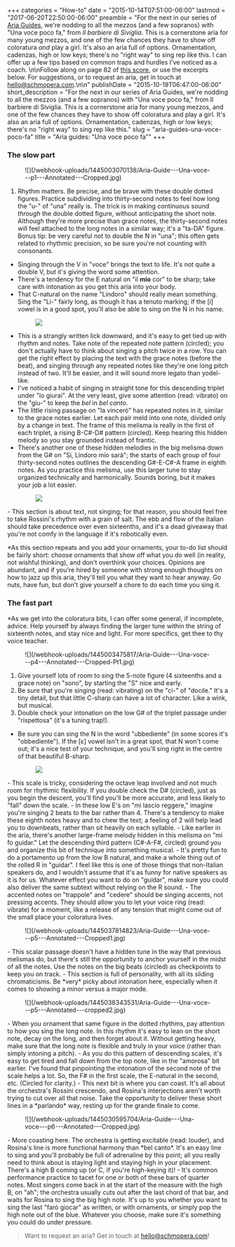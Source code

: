 +++
categories = "How-to"
date = "2015-10-14T07:51:00-06:00"
lastmod = "2017-06-20T22:50:00-06:00"
preamble = "For the next in our series of [Aria Guides](/aria-guides-the-counts-aria/), we're nodding to all the mezzos (and a few sopranos) with \"Una voce poco fa,\" from *Il barbiere di Siviglia*. This is a cornerstone aria for many young mezzos, and one of the few chances they have to show off coloratura *and* play a girl. It's also an aria full of options. Ornamentation, cadenzas, high or low keys; there's no \"right way\" to sing rep like this. I can offer up a few tips based on common traps and hurdles I've noticed as a coach. \n\nFollow along on page 82 of [this score](http://javanese.imslp.info/files/imglnks/usimg/1/1a/IMSLP41530-PMLP07237-Rossini-BarbiereVSlucca.pdf), or use the excerpts below. For suggestions, or to request an aria, get in touch at [hello@schmopera.com](mailto:hello@schmopera.com).\n\n"
publishDate = "2015-10-19T06:47:00-06:00"
short_description = "For the next in our series of Aria Guides, we're nodding to all the mezzos (and a few sopranos) with \"Una voce poco fa,\" from Il barbiere di Siviglia. This is a cornerstone aria for many young mezzos, and one of the few chances they have to show off coloratura and play a girl. It's also an aria full of options. Ornamentation, cadenzas, high or low keys; there's no \"right way\" to sing rep like this."
slug = "aria-guides-una-voce-poco-fa"
title = "Aria guides: &quot;Una voce poco fa&quot;"
+++

### The slow part

<figure data-type="image">
![](/webhook-uploads/1445003070138/Aria-Guide---Una-voce---p1---Annotated---Cropped.jpg)
</figure>

1. Rhythm matters. Be precise, and be brave with these double dotted figures. Practice subdividing into thirty-second notes to feel how long the "u-" of "una" really is. The trick is in making continuous sound *through* the double dotted figure, without anticipating the short note. Although they're more precise than grace notes, the thirty-second notes will feel attached to the long notes in a similar way; it's a "ta-DA" figure. Bonus tip: be very careful not to double the N in "una"; this often gets related to rhythmic precision, so be sure you're not counting with consonants.
- Singing through the V in "voce" brings the text to life. It's not quite a double V, but it's giving the word some attention.
- There's a tendency for the E natural on "il **mio** cor" to be sharp; take care with intonation as you get this aria into your body.
- That C-natural on the name "Lindoro" should really mean something. Sing the "Li-" fairly long, as though it has a tenuto marking; if the [i] vowel is in a good spot, you'll also be able to sing on the N in his name.<figure data-type="image">
![](/webhook-uploads/1445003139199/Aria-Guide---Una-voce---p2---Annotated---Cropped.jpg)
</figure>

- This is a strangly written lick downward, and it's easy to get tied up with rhythm and notes. Take note of the repeated note pattern (circled); you don't actually have to think about singing a pitch twice in a row. You can get the right effect by placing the text with the grace notes (before the beat), and singing through any repeated notes like they're one long pitch instead of two. It'll be easier, and it will sound more legato than yodel-like.
- I've noticed a habit of singing in straight tone for this descending triplet under "lo giurai". At the very least, give some attention (read: vibrato) on the "giu-" to keep the *bel* in *bel canto*.
- The little rising passage on "la vincerò" has repeated notes in it, similar to the grace notes earlier. Let each pair meld into one note, divided only by a change in text. The frame of this melisma is really in the first of each triplet, a rising B-C#-D# pattern (circled). Keep hearing this hidden melody so you stay grounded instead of frantic.
- There's another one of these hidden melodies in the big melisma down from the G# on "Si, Lindoro mio sarà"; the starts of each group of four thirty-second notes outlines the descending G#-E-C#-A frame in eighth notes. As you practice this melisma, use this larger tune to stay organized technically and harmonically. Sounds boring, but it makes your job a lot easier.<figure data-type="image">
![](/webhook-uploads/1445003216808/Aria-Guide---Una-voce---p2---Annotated---Cropped2.jpg)
</figure> 
- This section is about text, not singing; for that reason, you should feel free to take Rossini's rhythm with a grain of salt. The ebb and flow of the Italian should take precedence over even sixteenths, and it's a dead giveaway that you're not comfy in the language if it's robotically even.

\*As this section repeats and you add your ornaments, your to-do list should be fairly short: choose ornaments that show off what you do well (in reality, not wishful thinking), and don't overthink your choices. Opinions are abundant, and if you're hired by someone with strong enough thoughts on how to jazz up this aria, they'll tell you what they want to hear anyway. Go nuts, have fun, but don't give yourself a chore to do each time you sing it.

### The fast part

\*As we get into the coloratura bits, I can offer some general, if incomplete, advice. Help yourself by always finding the larger tune within the string of sixteenth notes, and stay nice and light. For more specifics, get thee to thy voice teacher.


<figure data-type="image">
![](/webhook-uploads/1445003475817/Aria-Guide---Una-voce---p4---Annotated---Cropped-Pt1.jpg)
</figure>

1. Give yourself lots of room to sing the 5-note figure (4 sixteenths and a grace note) on "sono", by starting the "S" nice and early.
2. Be sure that you're singing (read: vibrating) on the "ci-" of "docile." It's a tiny detail, but that little C-sharp can have a lot of character. Like a wink, but musical.
3. Double check your intonation on the low G# of the triplet passage under "rispettosa" (it's a tuning trap!).
- Be sure you can sing the N in the word "ubbediente" (in some scores it's "obbediente"). If the [ɛ] vowel isn't in a great spot, that N won't come out; it's a nice test of your technique, and you'll sing right in the centre of that beautiful B-sharp.<figure data-type="image">
![](/webhook-uploads/1445003272272/Aria-Guide---Una-voce---p4---Annotated---CroppedPt2.jpg)
</figure>
- This scale is tricky, considering the octave leap involved and not much room for rhythmic flexibility. If you double check the D# (circled), just as you begin the descent, you'll find you'll be more accurate, and less likely to "fall" down the scale.
- In these low E's on "mi lascio reggere," imagine you're singing 2 beats to the bar rather than 4. There's a tendency to make these eighth notes heavy and to chew the text; a feeling of 2 will help lead you to downbeats, rather than sit heavily on each syllable.
- Like earlier in the aria, there's another large-frame melody hidden in this melisma on "mi fo guidar." Let the descending third pattern (C#-A-F#, circled) ground you and organize this bit of technique into something musical.
- It's pretty fun to do a portamento up from the low B natural, and make a whole thing out of the rolled R in "guidar". I feel like this is one of those things that non-Italian speakers do, and I wouldn't assume that it's as funny for native speakers as it is for us. Whatever effect you want to do on "guidar", make sure you could also deliver the same subtext without relying on the R sound.
- The accented notes on "trappole" and "cedere" should be singing accents, not pressing accents. They should allow you to let your voice ring (read: vibrate) for a moment, like a release of any tension that might come out of the small place your coloratura lives.
<figure data-type="image">
![](/webhook-uploads/1445037814823/Aria-Guide---Una-voce---p5---Annotated---Cropped1.jpg)
</figure>
- This scalar passage doesn't have a hidden tune in the way that previous melismas do, but there's still the opportunity to anchor yourself in the midst of all the notes. Use the notes on the big beats (circled) as checkpoints to keep you on track.
- This section is full of personality, with all its sliding chromaticisms. Be *very* picky about intonation here, especially when it comes to showing a minor versus a major mode.<figure data-type="image">![](/webhook-uploads/1445038343531/Aria-Guide---Una-voce---p5---Annotated---cropped2.jpg)</figure>
- When you ornament that same figure in the dotted rhythms, pay attention to how you sing the long note. In this rhythm it's easy to lean on the short note, decay on the long, and then forget about it. Without getting heavy, make sure that the long note is flexible and truly in your voice (rather than simply intoning a pitch). 
- As you do this pattern of descending scales, it's easy to get tired and fall down from the top note, like in the "amorosa" bit earlier. I've found that pinpointing the intonation of the second note of the scale helps a lot. So, the F# in the first scale, the E-natural in the second, etc. (Circled for clarity.)
- This next bit is where you can coast. It's all about the orchestra's Rossini crescendo, and Rosina's interjections aren't worth trying to cut over all that noise. Take the opportunity to deliver these short lines in a *parlando* way, resting up for the grande finale to come. <figure data-type="image">![](/webhook-uploads/1445030595704/Aria-Guide---Una-voce---p6---Annotated---Cropped.jpg) </figure>
- More coasting here. The orchestra is getting excitable (read: louder), and Rosina's line is more functional harmony than *bel canto*. It's an easy line to sing and you'll probably be full of adrenaline by this point; all you really need to think about is staying light and staying high in your placement. There's a high B coming up (or C, if you're high-keying it)!
- It's common performance practice to tacet for one or both of these bars of quarter notes. Most singers come back in at the start of the measure with the high B, on "ah"; the orchestra usually cuts out after the last chord of that bar, and waits for Rosina to sing the big high note. It's up to you whether you want to sing the last "farò giocar" as written, or with ornaments, or simply pop the high note out of the blue. Whatever you choose, make sure it's something you could do under pressure.

>Want to request an aria? Get in touch at [hello@schmopera.com](mailto:hello@schmopera.com)!
